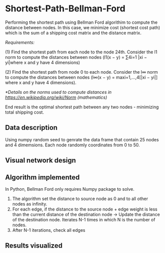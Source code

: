 # Shortest-Path-Bellman-Ford
Performing the shortest path using Bellman Ford algorithim to compute the distance between nodes. In this case, we minimize cost (shortest cost path) which is the sum of a shipping cost matrix and the distance matrix.

_Requirements:_

(1) Find the shortest path from each node to the node 24th. Consider the l1 norm to compute the distances between nodes (l1(x − y) = ∑4i=1 |xi − yi|where x and y have 4 dimensions)

(2) Find the shortest path from node  0 to each node. Consider the l∞ norm to compute the distances between nodes (l∞(x − y) = maxi=1,...,4[|xi − yi|] where x and y have 4 dimensions).

_*Details on the norms used to compute distances in https://en.wikipedia.org/wiki/Norm (mathematics)_

End result is the optimal shortest path between any two nodes - minimizing total shipping cost.

## Data description
Using numpy random seed to genrate the data frame that contain 25 nodes and 4 dimemsions. Each node randomly coordinates from 0 to 50.

## Visual network design 

## Algorithm implemented
In Python, Bellman Ford only requires Numpy package to solve. 
1. The algorithm set the distance to source node as 0 and to all other nodes as infinity.
2. For each edge, if the distance to the source node + edge weight is less than the current distance of the destination node -> Update the distance of the destination node. Iterates N-1 times in which N is the number of nodes.
3. After N-1 iterations, check all edges

## Results visualized
